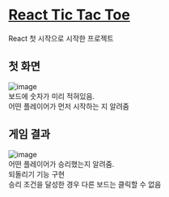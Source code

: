 # [React Tic Tac Toe](https://ko.reactjs.org/tutorial/tutorial.html)

React 첫 시작으로 시작한 프로젝트

## 첫 화면 
![image](https://user-images.githubusercontent.com/23256819/211958843-9e664629-f77a-4847-8aca-ef596222e1f1.png) <br>
보드에 숫자가 미리 적혀있음. <br>
어떤 플레이어가 먼저 시작하는 지 알려줌 <br>

## 게임 결과
![image](https://user-images.githubusercontent.com/23256819/211959011-025f7e2d-077b-43d4-8b8d-544f493e4f43.png) <br>
어떤 플레이어가 승리했는지 알려줌. <br>
되돌리기 기능 구현<br>
승리 조건을 달성한 경우 다른 보드는 클릭할 수 없음 <br>
